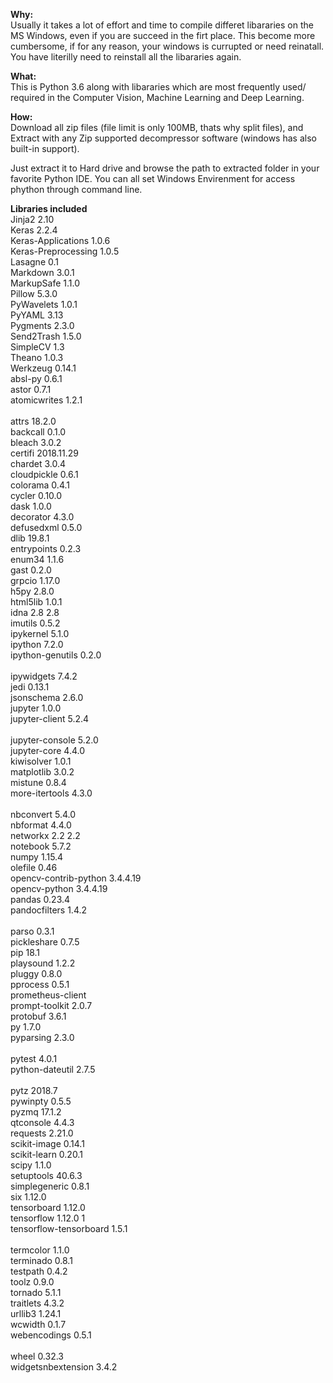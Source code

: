 <b>Why:</b> </br>
Usually it takes a lot of effort and time to compile differet libararies on the MS Windows, even if you are succeed in the firt place. This become more cumbersome, if for any reason, your windows is currupted or need reinatall. You have literilly need to reinstall all the libararies again. 

<b>What:</b> </br>
This is Python 3.6 along with libararies which are most frequently used/ required in the Computer Vision, Machine Learning and Deep Learning. 

<b>How:</b> </br>
Download all zip files (file limit is only 100MB, thats why split files), and Extract with any Zip supported decompressor software (windows has also built-in support).

Just extract it to Hard drive and browse the path to extracted folder in your favorite Python IDE. You can all set Windows Envirenment for access phython through command line. 

<b>Libraries included </b> </br>
Jinja2	2.10	</br>
Keras	2.2.4	</br>
Keras-Applications	1.0.6	</br>
Keras-Preprocessing	1.0.5	</br>
Lasagne	0.1	</br>
Markdown	3.0.1 </br>	
MarkupSafe	1.1.0	</br>
Pillow	5.3.0	</br>
PyWavelets	1.0.1	</br>
PyYAML	3.13	</br>
Pygments	2.3.0	</br>
Send2Trash	1.5.0	</br>
SimpleCV	1.3	</br>
Theano	1.0.3	</br>
Werkzeug	0.14.1	</br>
absl-py	0.6.1	</br>
astor	0.7.1	</br>
atomicwrites	1.2.1</br>	
attrs	18.2.0	</br>
backcall	0.1.0	</br>
bleach	3.0.2	</br>
certifi	2018.11.29	</br>
chardet	3.0.4	</br>
cloudpickle	0.6.1	</br>
colorama	0.4.1	</br>
cycler	0.10.0	</br>
dask	1.0.0	</br>
decorator	4.3.0	</br>
defusedxml	0.5.0	</br>
dlib	19.8.1	</br>
entrypoints	0.2.3	</br>
enum34	1.1.6	</br>
gast	0.2.0	</br>
grpcio	1.17.0	</br>
h5py	2.8.0	</br>
html5lib	1.0.1	</br>
idna	2.8	2.8</br>
imutils	0.5.2	</br>
ipykernel	5.1.0	</br>
ipython	7.2.0	</br>
ipython-genutils	0.2.0</br>	
ipywidgets	7.4.2	</br>
jedi	0.13.1	</br>
jsonschema	2.6.0	</br>
jupyter	1.0.0	</br>
jupyter-client	5.2.4</br>	
jupyter-console	5.2.0	</br>
jupyter-core	4.4.0	</br>
kiwisolver	1.0.1	</br>
matplotlib	3.0.2	</br>
mistune	0.8.4	</br>
more-itertools	4.3.0</br>	
nbconvert	5.4.0	</br>
nbformat	4.4.0	</br>
networkx	2.2	2.2</br>
notebook	5.7.2	</br>
numpy	1.15.4	</br>
olefile	0.46	</br>
opencv-contrib-python 3.4.4.19	</br>
opencv-python	3.4.4.19	</br>
pandas	0.23.4	</br>
pandocfilters	1.4.2</br>	
parso	0.3.1	</br>
pickleshare	0.7.5	</br>
pip	18.1	</br>
playsound	1.2.2	</br>
pluggy	0.8.0	</br>
pprocess	0.5.1	</br>
prometheus-client		</br>
prompt-toolkit	2.0.7	</br>
protobuf	3.6.1	</br>
py	1.7.0	</br>
pyparsing	2.3.0</br>	
pytest	4.0.1	</br>
python-dateutil	2.7.5</br>	
pytz	2018.7	</br>
pywinpty	0.5.5	</br>
pyzmq	17.1.2	</br>
qtconsole	4.4.3	</br>
requests	2.21.0	</br>
scikit-image	0.14.1	</br>
scikit-learn	0.20.1	</br>
scipy	1.1.0	</br>
setuptools	40.6.3	</br>
simplegeneric	0.8.1	</br>
six	1.12.0	</br>
tensorboard	1.12.0</br>	
tensorflow	1.12.0	1</br>
tensorflow-tensorboard	1.5.1</br>	
termcolor	1.1.0	</br>
terminado	0.8.1	</br>
testpath	0.4.2	</br>
toolz	0.9.0	</br>
tornado	5.1.1	</br>
traitlets	4.3.2	</br>
urllib3	1.24.1	</br>
wcwidth	0.1.7	</br>
webencodings	0.5.1</br>	
wheel	0.32.3	</br>
widgetsnbextension	3.4.2	</br>

